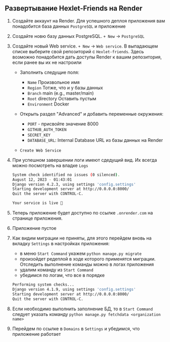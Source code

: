 ## Развертывание Hexlet-Friends на Render

1. Создайте аккаунт на Render. Для успешного деплоя приложения вам понадобится база данных `PostgreSQL` и приложение
2. Создайте новю базу данных PostgreSQL. `+ New` -> `PostgreSQL`
3. Создайте новый Web service. `+ New` -> `Web service`. В выпадающем списке выберите свой репозиторий с `Hexlet-friends`. Здесь возможно понадобится дать доступы Render к вашим репозитория, если ранее вы их не настроили

   - Заполнить следущие поля:

      - `Name` Произвольное имя
      - `Region` Тотже, что и у базы данных
      - `Branch` main (e.g., master/main)
      - `Root` directory Оставить пустым
      - `Environment` Docker

    - Открыть раздел "Advanced" и добавить переменные окружения:

      - `PORT` - присвойте значение 8000
      - `GITHUB_AUTH_TOKEN`
      - `SECRET_KEY`
      - `DATABASE_URL`: Internal Database URL из базы данных на Render
     
   - `Create Web Service`

4.  При успешном завершении логи имеют сдедущий вид. Их всегда можно посмотреть на владке `Logs`

      ```bash
      System check identified no issues (0 silenced).
      August 12, 2023 - 01:43:01
      Django version 4.2.3, using settings 'config.settings'
      Starting development server at http://0.0.0.0:8000/
      Quit the server with CONTROL-C.
 
      Your service is live 🎉
      ```

5.  Теперь приложение будет доступно по ссылке `.onrender.com` на странице приложения.

6. Приложение пустое




7. Как видим миграции не приняты, для этого перейдем вновь на вкладку `Settings` в настройках приложения:

   - в меню `Start Command` укажем `python manage.py migrate`
   - произойдет редеплой в ходе которого применятся миграции. Отследить выполнение команды можно в логах приложения
   - удалим команду из `Start Command`
   - убедимся по логам, что все в порядке

    ```bash
    Performing system checks...
    ﻿Django version 4.1.9, using settings 'config.settings'
    ﻿Starting development server at http://0.0.0.0:8000/
    ﻿Quit the server with CONTROL-C.
    ```

8. Если необходимо выполнить заполнение БД, то в `Start Command` следует указать команду `python manage.py fetchdata <organization name>`
9. Перейдем по ссылке в `Domains` в `Settings` и убедимся, что приложение работает
